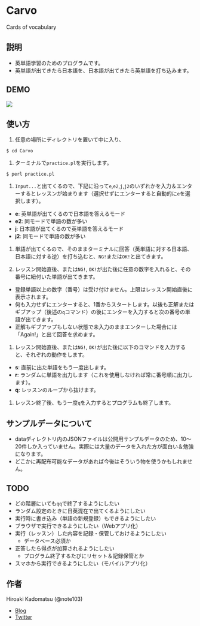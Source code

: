 Carvo
=====

Cards of vocabulary

## 説明

- 英単語学習のためのプログラムです。
- 英単語が出てきたら日本語を、日本語が出てきたら英単語を打ち込みます。

## DEMO

![](https://dl.dropboxusercontent.com/u/7779513/github/gif/Carvo-demo2.gif)

## 使い方

1. 任意の場所にディレクトリを置いて中に入り、
```
$ cd Carvo
```

1. ターミナルで`practice.pl`を実行します。
```
$ perl practice.pl
```

1. `Input...`と出てくるので、下記に沿って`e`,`e2`,`j`,`j2`のいずれかを入力＆エンターするとレッスンが始まります（選択せずにエンターすると自動的に`e`を選択します）。
  - **e**: 英単語が出てくるので日本語を答えるモード
  - **e2**: 同モードで単語の数が多い
  - **j**: 日本語が出てくるので英単語を答えるモード
  - **j2**: 同モードで単語の数が多い

1. 単語が出てくるので、そのままターミナルに回答（英単語に対する日本語、日本語に対する逆）を打ち込むと、`NG!`または`OK!`と出てきます。

1. レッスン開始直後、または`NG!`, `OK!`が出た後に任意の数字を入れると、その番号に紐付いた単語が出てきます。
  - 登録単語以上の数字（番号）は受け付けません。上限はレッスン開始直後に表示されます。
  - 何も入力せずにエンターすると、1番からスタートします。以後も正解またはギブアップ（後述の`q`コマンド）の後にエンターを入力すると次の番号の単語が出てきます。
  - 正解もギブアップもしない状態で未入力のままエンターした場合には「Again!」と出て回答を求めます。

1. レッスン開始直後、または`NG!`, `OK!`が出た後に以下のコマンドを入力すると、それぞれの動作をします。
  - **s**: 直前に出た単語をもう一度出します。
  - **r**: ランダムに単語を出力します（これを使用しなければ常に番号順に出力します）。
  - **q**: レッスンのループから抜けます。

1. レッスン終了後、もう一度`q`を入力するとプログラムも終了します。

## サンプルデータについて

- dataディレクトリ内のJSONファイルは公開用サンプルデータのため、10〜20件しか入っていません。実際には大量のデータを入れた方が面白い＆勉強になります。
- どこかに再配布可能なデータがあれば今後はそういう物を使うかもしれません。

## TODO

- どの階層にいても`qq`で終了するようにしたい
- ランダム設定のときに日英混在で出てくるようにしたい
- 実行時に書き込み（単語の新規登録）もできるようにしたい
- ブラウザで実行できるようにしたい（Webアプリ化）
- 実行（レッスン）した内容を記録・保管しておけるようにしたい
  - データベース必須か
- 正答したら得点が加算されるようにしたい
  - プログラム終了するたびにリセット＆記録保管とか
- スマホから実行できるようにしたい（モバイルアプリ化）

## 作者

Hiroaki Kadomatsu (@note103)

- [Blog](http://note103.hateblo.jp/)
- [Twitter](https://twitter.com/note103)
